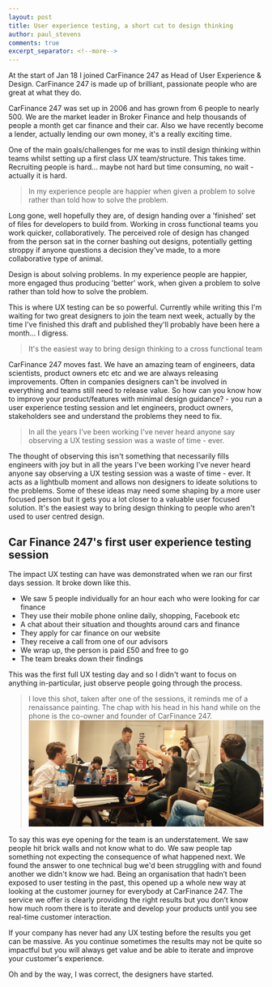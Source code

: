 ```yaml
---
layout: post
title: User experience testing, a short cut to design thinking
author: paul_stevens
comments: true
excerpt_separator: <!--more-->
---
```


At the start of Jan 18 I joined CarFinance 247 as Head of User Experience & Design. CarFinance 247 is made up of brilliant, passionate people who are great at what they do.

CarFinance 247 was set up in 2006 and has grown from 6 people to nearly 500. We are the market leader in Broker Finance and help thousands of people a month get car finance and their car. Also we have recently become a lender, actually lending our own money, it's a really exciting time.

<!--more-->

One of the main goals/challenges for me was to instil design thinking within teams whilst setting up a first class UX team/structure. This takes time. Recruiting people is hard... maybe not hard but time consuming, no wait - actually it is hard.

>In my experience people are happier when given a problem to solve rather than told how to solve the problem.

Long gone, well hopefully they are, of design handing over a 'finished' set of files for developers to build from. Working in cross functional teams you work quicker, collaboratively. The perceived role of design has changed from the person sat in the corner bashing out designs, potentially getting stroppy if anyone questions a decision they've made, to a more collaborative type of animal.

Design is about solving problems. In my experience people are happier, more engaged thus producing 'better' work, when given a problem to solve rather than told how to solve the problem.

This is where UX testing can be so powerful. Currently while writing this I'm waiting for two great designers to join the team next week, actually by the time I've finished this draft and published they'll probably have been here a month... I digress.

>It's the easiest way to bring design thinking to a cross functional team

CarFinance 247 moves fast. We have an amazing team of engineers, data scientists, product owners etc etc and we are always releasing improvements. Often in companies designers can't be involved in everything and teams still need to release value. So how can you know how to improve your product/features with minimal design guidance? - you run a user experience testing session and let engineers, product owners, stakeholders see and understand the problems they need to fix.

>In all the years I've been working I've never heard anyone say observing a UX testing session was a waste of time - ever.

The thought of observing this isn't something that necessarily fills engineers with joy but in all the years I've been working I've never heard anyone say observing a UX testing session was a waste of time - ever. It acts as a lightbulb moment and allows non designers to ideate solutions to the problems. Some of these ideas may need some shaping by a more user focused person but it gets you a lot closer to a valuable user focused solution. It's the easiest way to bring design thinking to people who aren't used to user centred design.

## Car Finance 247's first user experience testing session

The impact UX testing can have was demonstrated when we ran our first days session. It broke down like this.

* We saw 5 people individually for an hour each who were looking for car finance
* They use their mobile phone online daily, shopping, Facebook etc
* A chat about their situation and thoughts around cars and finance
* They apply for car finance on our website
* They receive a call from one of our advisors
* We wrap up, the person is paid £50 and free to go
* The team breaks down their findings

This was the first full UX testing day and so I didn't want to focus on anything in-particular, just observe people going through the process.

>I love this shot, taken after one of the sessions, it reminds me of a renaissance painting. The chap with his head in his hand while on the phone is the co-owner and founder of CarFinance 247.
![User testing session](/images/user-testing.jpg)

To say this was eye opening for the team is an understatement. We saw people hit brick walls and not know what to do. We saw people tap something not expecting the consequence of what happened next. We found the answer to one technical bug we'd been struggling with and found another we didn't know we had. Being an organisation that hadn’t been exposed to user testing in the past, this opened up a whole new way at looking at the customer journey for everybody at CarFinance 247. The service we offer is clearly providing the right results but you don’t know how much room there is to iterate and develop your products until you see real-time customer interaction.  

If your company has never had any UX testing before the results you get can be massive. As you continue sometimes the results may not be quite so impactful but you will always get value and be able to iterate and improve your customer's experience.

Oh and by the way, I was correct, the designers have started.
